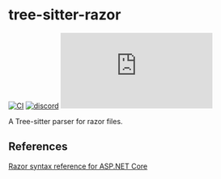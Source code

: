 # tree-sitter-razor

[![CI][ci]](https://github.com/tris203/tree-sitter-razor/actions/workflows/ci.yml)
[![discord][discord]](https://discord.gg/w7nTvsVJhm)
[![matrix][matrix]](https://matrix.to/#/#tree-sitter-chat:matrix.org)

<!-- NOTE: uncomment these if you're publishing packages: -->
<!-- [![npm][npm]](https://www.npmjs.com/package/tree-sitter-razor) -->
<!-- [![crates][crates]](https://crates.io/crates/tree-sitter-razor) -->
<!-- [![pypi][pypi]](https://pypi.org/project/tree-sitter-razor/) -->

A Tree-sitter parser for razor files.

## References

<!-- NOTE: add the grammar's references here -->

[Razor syntax reference for ASP.NET Core](https://learn.microsoft.com/en-us/aspnet/core/mvc/views/razor?view=aspnetcore-9.0)

[ci]: https://img.shields.io/github/actions/workflow/status/tris203/tree-sitter-razor/ci.yml?logo=github&label=CI
[discord]: https://img.shields.io/discord/1063097320771698699?logo=discord&label=discord
[matrix]: https://img.shields.io/matrix/tree-sitter-chat%3Amatrix.org?logo=matrix&label=matrix

